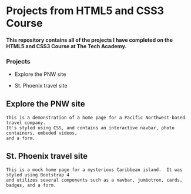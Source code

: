 # Projects from HTML5 and CSS3 Course

#### This repository contains all of the projects I have completed on the HTML5 and CSS3 Course at The Tech Academy.

### Projects

  - Explore the PNW site
  
  - St. Phoenix travel site
  

## Explore the PNW site
    
    This is a demonstration of a home page for a Pacific Northwest-based travel company.
    It's styled using CSS, and contains an interactive navbar, photo containers, embeded videos,
    and a form.
    
## St. Phoenix travel site

    This is a mock home page for a mysterious Caribbean island.  It was styled using Bootstrap 4
    and utilizes several components such as a navbar, jumbotron, cards, badges, and a form.

